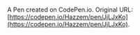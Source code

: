 # 

A Pen created on CodePen.io. Original URL: [https://codepen.io/Hazzem/pen/JjLJxKo](https://codepen.io/Hazzem/pen/JjLJxKo).

